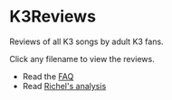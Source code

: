 # K3Reviews

Reviews of all K3 songs by adult K3 fans.

Click any filename to view the reviews.

 * Read the [FAQ](K3Faq.md)
 * Read [Richel's analysis](AnalysisRichel.md)
